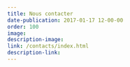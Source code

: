 ```yaml
---
title: Nous contacter
date-publication: 2017-01-17 12-00-00
order: 100
image:
description-image:
link: /contacts/index.html
description-link: 
---
```

